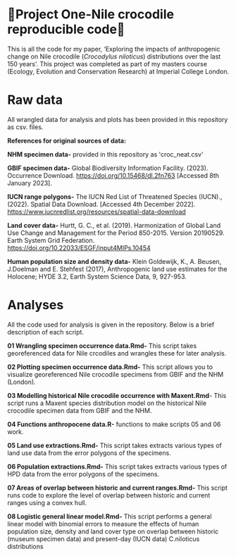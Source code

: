 # 🐊Project One-Nile crocodile reproducible code🐊 #
This is all the code for my paper, ‘Exploring the impacts of anthropogenic change on Nile crocodile (*Crocodylus niloticus*) distributions over the last 150 years’. This project was completed as part of my masters course (Ecology, Evolution and Conservation Research) at Imperial College London.

# Raw data #

All wrangled data for analysis and plots has been provided in this repository as csv. files.


**References for original sources of data:**

**NHM specimen data-**
provided in this repository as 'croc_neat.csv' 

**GBIF specimen data-**
Global Biodiversity Information Facility. (2023). Occurrence Download. https://doi.org/10.15468/dl.2fn763 [Accessed 8th January 2023].

**IUCN range polygons-**
The IUCN Red List of Threatened Species (IUCN)., (2022). Spatial Data Download. [Accessed 4th December 2022]. https://www.iucnredlist.org/resources/spatial-data-download

**Land cover data-**
Hurtt, G. C., et al. (2019). Harmonization of Global Land Use Change and Management for the Period 850-2015. Version 20190529. Earth System Grid Federation. https://doi.org/10.22033/ESGF/input4MIPs.10454

**Human population size and density data-**
Klein Goldewijk, K., A. Beusen, J.Doelman and E. Stehfest (2017), Anthropogenic land use estimates for the Holocene; HYDE 3.2, Earth System Science Data, 9, 927-953.


# Analyses #

All the code used for analysis is given in the repository. Below is a brief description of each script.


**01 Wrangling specimen occurrence data.Rmd-** This script takes georeferenced data for Nile crcodiles and wrangles these for later analysis.

**02 Plotting specimen occurrence data.Rmd-** This script allows you to visualize georeferenced Nile crocodile specimens from GBIF and the NHM (London).

**03 Modelling historical Nile crocodile occurrence with Maxent.Rmd**- This script runs a Maxent species distribution model on the historical Nile crocodile specimen data from GBIF and the NHM.

**04 Functions anthropocene data.R-** functions to make scripts 05 and 06 work.

**05 Land use extractions.Rmd-** This script takes extracts various types of land use data from the error polygons of the specimens.

**06 Population extractions.Rmd-** This script takes extracts various types of HPD data from the error polygons of the specimens.

**07 Areas of overlap between historic and current ranges.Rmd-** This script runs code to explore the level of overlap between historic and current ranges using a convex hull.

**08 Logistic general linear model.Rmd-** This script performs a general linear model with binomial errors to measure the effects of human population size, density and land cover type on overlap between historic (museum specimen data) and present-day (IUCN data) C.niloticus distributions
